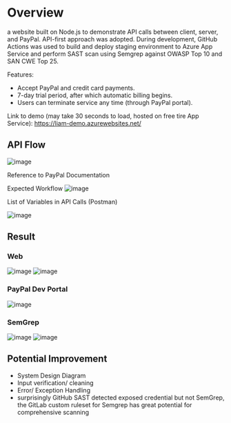 # Overview
a website built on Node.js to demonstrate API calls between client, server, and PayPal. API-first approach was adopted. During development, GitHub Actions was used to build and deploy staging environment to Azure App Service and perform SAST scan using Semgrep against OWASP Top 10 and SAN CWE Top 25. 

Features:
- Accept PayPal and credit card payments.
- 7-day trial period, after which automatic billing begins.
- Users can terminate service any time (through PayPal portal).

Link to demo (may take 30 seconds to load, hosted on free tire App Service):
https://liam-demo.azurewebsites.net/

## API Flow
![image](https://github.com/liam-ng/payment-system/assets/90180576/86576aee-99b9-42e0-9ff7-012e12f42447)

Reference to PayPal Documentation

Expected Workflow
![image](https://github.com/liam-ng/payment-system/assets/90180576/74a5a73d-88f5-49e3-b461-ee883ceeb98b)

List of Variables in API Calls (Postman)

![image](https://github.com/liam-ng/payment-system/assets/90180576/1b607bfa-dd08-482a-96f8-dd17606d71ed)


## Result
### Web
![image](https://github.com/liam-ng/payment-system/assets/90180576/06fca593-ff10-47cf-8f47-e6f871ae5abd)
![image](https://github.com/liam-ng/payment-system/assets/90180576/dc9e28c4-839e-48c0-94ea-8cff3c1b676e)

### PayPal Dev Portal
![image](https://github.com/liam-ng/payment-system/assets/90180576/f5994c8b-a090-4d90-8b98-bc5a2427e6f1)

### SemGrep
![image](https://github.com/liam-ng/payment-system/assets/90180576/234331bc-d17c-419f-b492-60d518f9f5a8)
![image](https://github.com/liam-ng/payment-system/assets/90180576/427825b1-fd8a-42ed-a14e-944080491a7d)


## Potential Improvement
- System Design Diagram
- Input verification/ cleaning
- Error/ Exception Handling
- surprisingly GitHub SAST detected exposed credential but not SemGrep, the GitLab custom ruleset for Semgrep has great potential for comprehensive scanning 
